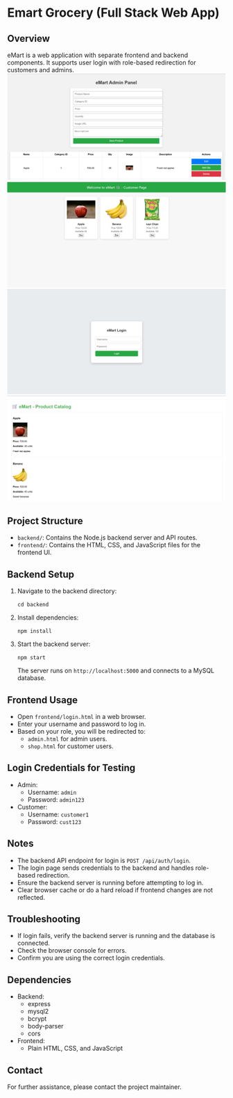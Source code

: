 # Emart Grocery (Full Stack Web App)


## Overview
eMart is a web application with separate frontend and backend components. It supports user login with role-based redirection for customers and admins.
![Admin Page](adminpage.png)
![Customer Page](customerpage.png)
![Login Page](loginpage.png)
![Catalog Page](catalog.png)
## Project Structure
- `backend/`: Contains the Node.js backend server and API routes.
- `frontend/`: Contains the HTML, CSS, and JavaScript files for the frontend UI.

## Backend Setup
1. Navigate to the backend directory:
   ```
   cd backend
   ```
2. Install dependencies:
   ```
   npm install
   ```
3. Start the backend server:
   ```
   npm start
   ```
   The server runs on `http://localhost:5000` and connects to a MySQL database.

## Frontend Usage
- Open `frontend/login.html` in a web browser.
- Enter your username and password to log in.
- Based on your role, you will be redirected to:
  - `admin.html` for admin users.
  - `shop.html` for customer users.

## Login Credentials for Testing
- Admin:
  - Username: `admin`
  - Password: `admin123`
- Customer:
  - Username: `customer1`
  - Password: `cust123`

## Notes
- The backend API endpoint for login is `POST /api/auth/login`.
- The login page sends credentials to the backend and handles role-based redirection.
- Ensure the backend server is running before attempting to log in.
- Clear browser cache or do a hard reload if frontend changes are not reflected.

## Troubleshooting
- If login fails, verify the backend server is running and the database is connected.
- Check the browser console for errors.
- Confirm you are using the correct login credentials.

## Dependencies
- Backend:
  - express
  - mysql2
  - bcrypt
  - body-parser
  - cors
- Frontend:
  - Plain HTML, CSS, and JavaScript

## Contact
For further assistance, please contact the project maintainer.

